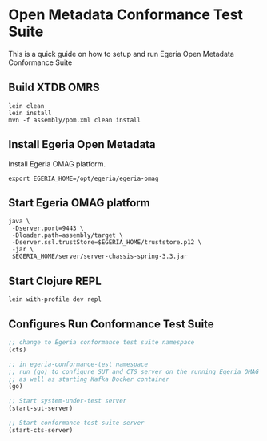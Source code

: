 # Open Metadata Conformance Test Suite

This is a quick guide on how to setup and run Egeria Open Metadata
Conformance Suite

## Build XTDB OMRS
```shell
lein clean
lein install
mvn -f assembly/pom.xml clean install
```

## Install Egeria Open Metadata 
Install Egeria OMAG platform.
```shell
export EGERIA_HOME=/opt/egeria/egeria-omag
```

## Start Egeria OMAG platform
```shell
java \
 -Dserver.port=9443 \
 -Dloader.path=assembly/target \
 -Dserver.ssl.trustStore=$EGERIA_HOME/truststore.p12 \
 -jar \
 $EGERIA_HOME/server/server-chassis-spring-3.3.jar
```

## Start Clojure REPL
```shell
lein with-profile dev repl
```

## Configures Run Conformance Test Suite 
```clojure
;; change to Egeria conformance test suite namespace
(cts)

;; in egeria-conformance-test namespace
;; run (go) to configure SUT and CTS server on the running Egeria OMAG platform
;; as well as starting Kafka Docker container
(go)

;; Start system-under-test server
(start-sut-server)

;; Start conformance-test-suite server
(start-cts-server)
```